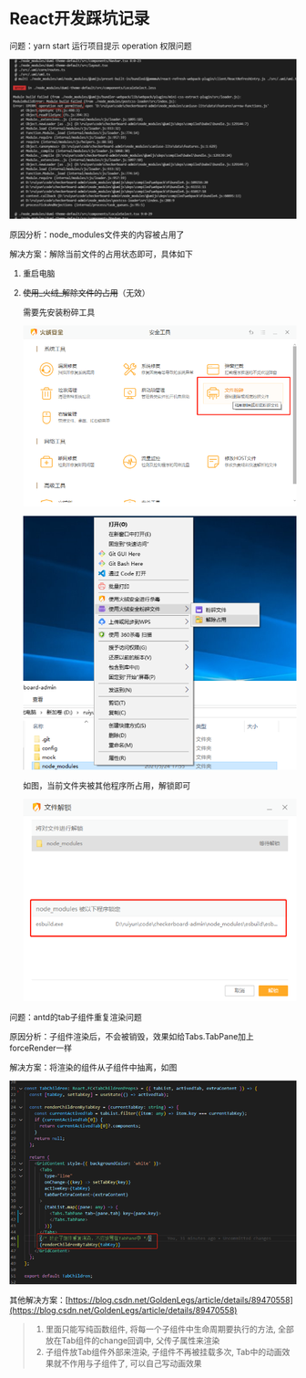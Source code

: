 # React开发踩坑记录

问题：yarn start 运行项目提示 operation 权限问题

![](../.gitbook/assets/2021-05-24-17-57-46.png)

原因分析：node\_modules文件夹的内容被占用了

解决方案：解除当前文件的占用状态即可，具体如下

1. 重启电脑
2. ~~使用_火绒_解除文件的占用~~（无效）

   需要先安装粉碎工具

   ![](../.gitbook/assets/2021-05-24-18-02-01.png)

   ![](../.gitbook/assets/2021-05-24-18-00-46.png)

   如图，当前文件夹被其他程序所占用，解锁即可

   ![](../.gitbook/assets/2021-05-24-18-01-29.png)

问题：antd的tab子组件重复渲染问题

原因分析：子组件渲染后，不会被销毁，效果如给Tabs.TabPane加上forceRender一样

解决方案：将渲染的组件从子组件中抽离，如图

![](../.gitbook/assets/2021-05-31-15-29-55.png)

其他解决方案：[https://blog.csdn.net/GoldenLegs/article/details/89470558](https://blog.csdn.net/GoldenLegs/article/details/89470558)

> 1. 里面只能写纯函数组件, 将每一个子组件中生命周期要执行的方法, 全部放在Tab组件的change回调中, 父传子属性来渲染
> 2. 子组件放Tab组件外部来渲染, 子组件不再被挂载多次, Tab中的动画效果就不作用与子组件了, 可以自己写动画效果

